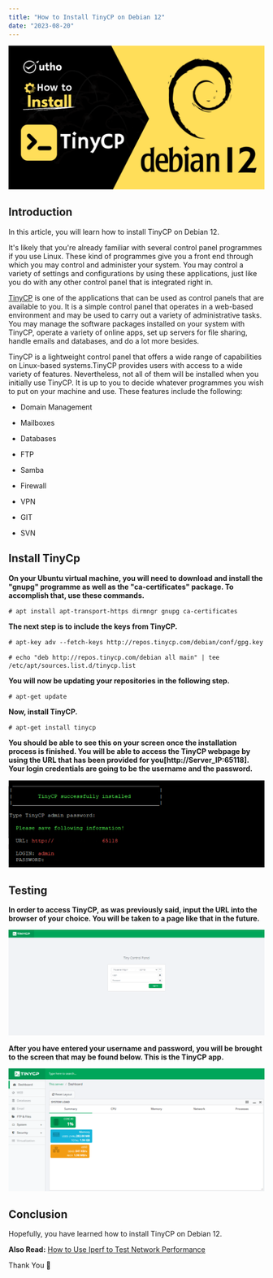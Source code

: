 ```yaml
---
title: "How to Install TinyCP on Debian 12"
date: "2023-08-20"
---
```


![How to Install TinyCP on Debian 12](images/How-to-Install-TinyCP-on-Debian-12-1024x576.png)

## Introduction

In this article, you will learn how to install TinyCP on Debian 12.

It's likely that you're already familiar with several control panel programmes if you use Linux. These kind of programmes give you a front end through which you may control and administer your system. You may control a variety of settings and configurations by using these applications, just like you do with any other control panel that is integrated right in.

[TinyCP](https://en.wikipedia.org/wiki/TinyCo) is one of the applications that can be used as control panels that are available to you. It is a simple control panel that operates in a web-based environment and may be used to carry out a variety of administrative tasks. You may manage the software packages installed on your system with TinyCP, operate a variety of online apps, set up servers for file sharing, handle emails and databases, and do a lot more besides.

TinyCP is a lightweight control panel that offers a wide range of capabilities on Linux-based systems.TinyCP provides users with access to a wide variety of features. Nevertheless, not all of them will be installed when you initially use TinyCP. It is up to you to decide whatever programmes you wish to put on your machine and use. These features include the following:

- Domain Management

- Mailboxes

- Databases

- FTP

- Samba

- Firewall

- VPN

- GIT

- SVN

## Install TinyCp

**On your Ubuntu virtual machine, you will need to download and install the "gnupg" programme as well as the "ca-certificates" package. To accomplish that, use these commands.**

```
# apt install apt-transport-https dirmngr gnupg ca-certificates

```

**The next step is to include the keys from TinyCP.**

```
# apt-key adv --fetch-keys http://repos.tinycp.com/debian/conf/gpg.key

```

```
# echo "deb http://repos.tinycp.com/debian all main" | tee /etc/apt/sources.list.d/tinycp.list

```

**You will now be updating your repositories in the following step.**

```
# apt-get update

```

**Now, install TinyCP.**

```
# apt-get install tinycp

```

**You should be able to see this on your screen once the installation process is finished. You will be able to access the TinyCP webpage by using the URL that has been provided for you\[http://Server\_IP:65118\]. Your login credentials are going to be the username and the password.**

![install TinyCP on Debian](images/image-1267.png)

## Testing

**In order to access TinyCP, as was previously said, input the URL into the browser of your choice. You will be taken to a page like that in the future.**

![output](images/image-554-1024x423.png)

**After you have entered your username and password, you will be brought to the screen that may be found below. This is the TinyCP app.**

![install TinyCP on Debian](images/image-555-1024x492.png)

## Conclusion

Hopefully, you have learned how to install TinyCP on Debian 12.

**Also Read:** [How to Use Iperf to Test Network Performance](https://utho.com/docs/tutorial/how-to-use-iperf-to-test-network-performance/)

Thank You 🙂

